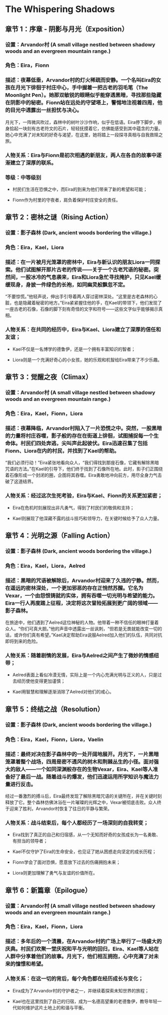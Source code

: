 # The Whispering Shadows

## 章节 1：序章 - 阴影与月光（Exposition）
### 设置：Arvandor村 (A small village nestled between shadowy woods and an evergreen mountain range.)
### 角色：Eira，Fionn
### 描述：夜幕低垂，Arvandor村的灯火稀疏而安静。一个名叫Eira的女孩在月光下徘徊于村庄中心，手中握着一把古老的羽毛笔（The Moonlight Pen）。她那双敏锐的眼睛似乎能穿透黑暗，寻找那些隐藏在阴影中的秘密。Fionn站在远处的守望塔上，警惕地注视着四周，他的目光中透露出一丝担忧与决心。

月光下，一阵微风吹过，森林中的树叶沙沙作响，似乎在低语。Eira停下脚步，俯身拾起一块刻有古老符文的石片，轻轻抚摸着它，仿佛能感受到其中蕴含的力量。她心中充满了对未知的好奇与渴望，在这里，她将踏上一段探寻真相与自我救赎之旅。

### 人物关系：Eira与Fionn是初次相遇的新朋友，两人在各自的故事中逐渐建立了深厚的联系。
### 等级：中等级别
- 村民们生活在恐惧之中，而Eira的到来为他们带来了新的希望和可能；
- Fionn作为村里的守夜者，肩负着保护村庄安全的责任。

## 章节 2：密林之谜（Rising Action）
### 设置：影子森林 (Dark, ancient woods bordering the village.)
### 角色：Eira，Kael，Liora
### 描述：在一片被月光笼罩的密林中，Eira与新认识的朋友Liora一同探索。他们试图解开那片古老的传说——关于一个古老咒语的秘密。突然间，一股冰冷的气息袭来，Eira和Liora急忙寻找掩护，只见Kael缓缓现身，身披一件绿色的长袍，如同幽灵般飘忽不定。

“不要惊慌。”他轻声说，伸出手引导着两人穿过密林深处。“这里是古老森林的心脏，也是隐藏着秘密的地方。”Eira紧紧握住他的手，在Kael的带领下，他们发现了一座古老的石像，石像的脚下刻有奇怪的文字和符号——这些文字似乎能够揭示真相。

### 人物关系：在共同的经历中，Eira与Kael、Liora建立了深厚的信任和友谊；
- Kael不仅是一名博学的德鲁伊，还是一个拥有丰富知识的智者；
- Liora则是一个充满好奇心的小女孩，她的乐观和机智给Eira带来了不少乐趣。

## 章节 3：觉醒之夜（Climax）
### 设置：Arvandor村 (A small village nestled between shadowy woods and an evergreen mountain range.)
### 角色：Eira，Kael，Fionn，Liora
### 描述：夜幕降临，Arvandor村陷入了一片恐慌之中。突然，一股黑暗的力量将村庄吞噬，影子般的存在在街道上徘徊，试图捕捉每一个生命体。村民们四处奔逃，尖叫声此起彼伏。Eira迅速召集了包括Fionn、Liora在内的村民，并找到了Kael的帮助。

“我们必须行动！”Eira紧张地看向众人，“我们得找到那座石像，它藏有解除黑暗咒语的方法。”在Kael的引导下，他们终于找到了石像所在地。此时，影子们正围绕着石像形成一个封闭的圈，企图将其吞噬。Eira勇敢地冲向前方，用尽全身力气击破了这道结界。

### 人物关系：经过这次生死考验，Eira与Kael、Fionn的关系更加紧密；
- Eira在危机时刻展现出非凡勇气，得到了村民们的敬佩和支持；
- Kael则展现了他深藏不露的战斗技巧和领导力，在关键时候给予了众人力量。

## 章节 4：光明之源（Falling Action）
### 设置：影子森林 (Dark, ancient woods bordering the village.)
### 角色：Eira，Kael，Liora，Aelred
### 描述：黑暗的咒语被解除后，Arvandor村迎来了久违的宁静。然而，在遥远的密林深处，一个更加邪恶的存在正悄然苏醒。它名为Vexar，一个由怨恨铸就的实体，拥有吞噬一切光明与希望的能力。Eira一行人再度踏上征程，决定将这次冒险拓展到更广阔的领域——影子森林。

在旅途中，他们遇到了Aelred这位神秘的人物。他带着一种不信任的眼神打量着众人。“你们可真大胆。”他的声音中透露出一丝讽刺，“但若是无畏就能改变一切的话，或许你们真有希望。”Kael决定帮助Eira说服Aelred加入他们的队伍，共同对抗即将到来的危险。

### 人物关系：随着剧情的发展，Eira与Aelred之间产生了微妙的情感纽带；
- Aelred表面上看似冷漠无情，实际上是一个内心充满光明与正义的人，只是过去经历使他变得更加谨慎；
- Kael用智慧和理解逐渐消除了Aelred对他们的戒心。

## 章节 5：终结之战（Resolution）
### 设置：影子森林 (Dark, ancient woods bordering the village.)
### 角色：Eira，Kael，Fionn，Liora，Vaelin
### 描述：最终对决在影子森林中的一处开阔地展开。月光下，一片黑暗笼罩着整个战场，四周是密不透风的树木和荆棘丛生的小径。面对强大的敌人——一个如同深渊般存在的生物Vexar，Eira、Kael等人准备好了最后一战。随着战斗的爆发，他们迅速运用所学知识与魔法力量进行反击。

经过一番激烈的搏斗后，Eira最终发现了解除黑暗咒语的关键所在，并在关键时刻释放了它。整个森林仿佛沐浴在一片璀璨的光辉之中，Vexar被彻底击败。众人终于迎来了胜利，Arvandor村恢复了往日的平静与繁荣。

### 人物关系：战斗结束后，每个人都经历了一场深刻的自我转变；
- Eira找到了真正的自己和归宿感，从一个无知而好奇的女孩成长为一名勇敢、有担当的领导者；
- Kael不仅守护了Eira的生命安全，也见证了她从困惑走向坚定的成长历程；
- Fionn学会了面对恐惧，愿意放下过去的伤痛拥抱未来；
- Liora则更加理解了勇气与友谊的价值所在。

## 章节 6：新篇章（Epilogue）
### 设置：Arvandor村 (A small village nestled between shadowy woods and an evergreen mountain range.)
### 角色：Eira，Kael，Fionn，Liora
### 描述：多年后的一个清晨，在Arvandor村的广场上举行了一场盛大的庆典。村民们欢聚一堂庆祝和平与光明的回归，Eira、Kael等人站在人群中分享着他们的故事。月光下，他们相互拥抱，心中充满了对未来的憧憬和希望。

### 人物关系：在这一切的背后，每个角色都在经历成长与变化；
- Eira成为了Arvandor村的守护者之一，并继续着探索未知世界的旅程；
- Kael也在这里找到了自己的归宿，成为一名德高望重的老德鲁伊，教导年轻一代如何维护这片土地上的和谐与平衡。